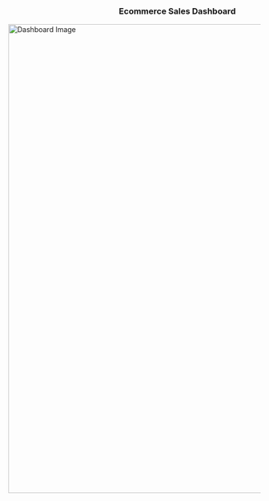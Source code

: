 ### <p> &nbsp;&nbsp;&nbsp;&nbsp;&nbsp;&nbsp;&nbsp;&nbsp;&nbsp; &nbsp;&nbsp;&nbsp;&nbsp;&nbsp;&nbsp;&nbsp;&nbsp;&nbsp;&nbsp;&nbsp;&nbsp;&nbsp;&nbsp;&nbsp;  &nbsp;&nbsp;&nbsp;&nbsp;&nbsp;&nbsp;&nbsp;&nbsp;&nbsp;&nbsp;&nbsp;&nbsp;&nbsp;&nbsp;&nbsp;&nbsp;&nbsp;&nbsp;&nbsp;&nbsp;&nbsp;&nbsp;&nbsp;&nbsp;&nbsp;&nbsp;&nbsp;  &nbsp;&nbsp;&nbsp;Ecommerce Sales Dashboard </p>

<img width="936" alt="Dashboard Image" src="https://user-images.githubusercontent.com/125373233/227006072-5281c854-15a7-4c58-a37f-00ced473cdc1.png">
